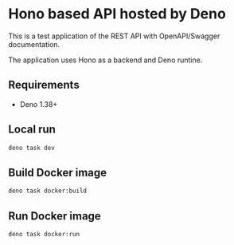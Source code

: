 # Hono based API hosted by Deno

This is a test application of the REST API with OpenAPI/Swagger documentation.

The application uses Hono as a backend and Deno runtine.

## Requirements

- Deno 1.38+

## Local run

```bash
deno task dev
```

## Build Docker image

```bash
deno task docker:build
```

## Run Docker image

```bash
deno task docker:run
```
